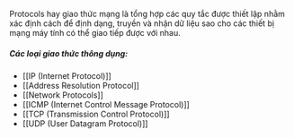 Protocols hay giao thức mạng là tổng hợp các quy tắc được thiết lập nhằm xác định cách để định dạng, truyền và nhận dữ liệu sao cho các thiết bị mạng máy tính có thể giao tiếp được với nhau.

##### Các loại giao thức thông dụng:
- [[IP (Internet Protocol)]]
- [[Address Resolution Protocol]]
- [[Network Protocols]]
- [[ICMP (Internet Control Message Protocol)]]
- [[TCP (Transmission Control Protocol)]]
- [[UDP (User Datagram Protocol)]]